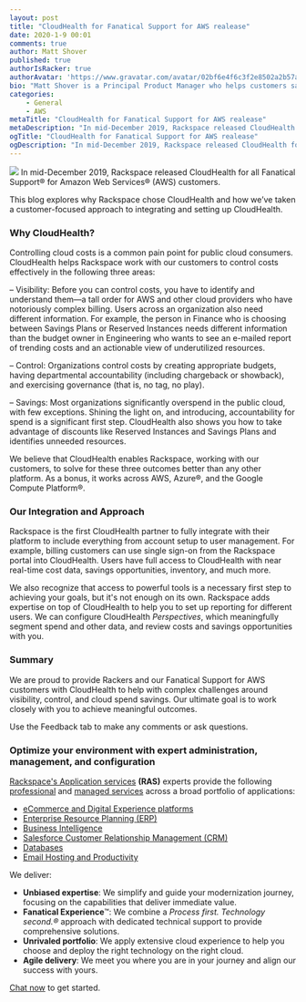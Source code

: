 ```yaml
---
layout: post
title: "CloudHealth for Fanatical Support for AWS realease"
date: 2020-1-9 00:01
comments: true
author: Matt Shover
published: true
authorIsRacker: true
authorAvatar: 'https://www.gravatar.com/avatar/02bf6e4f6c3f2e8502a2b57a0fe57db8'
bio: "Matt Shover is a Principal Product Manager who helps customers save money in the cloud.  Formerly a system administrator in the United States Air Force, he holds an MBA in finance from California State University, Hayward and has been a Racker for 13 years."
categories:
    - General
    - AWS
metaTitle: "CloudHealth for Fanatical Support for AWS realease"
metaDescription: "In mid-December 2019, Rackspace released CloudHealth for all Fanatical Support&reg; for Amazon Web Services&reg; (AWS) customers."
ogTitle: "CloudHealth for Fanatical Support for AWS realease"
ogDescription: "In mid-December 2019, Rackspace released CloudHealth for all Fanatical Support&reg; for Amazon Web Services&reg; (AWS) customers."
---
```


<img class="blog-post right" src="{% asset_path 2020-1-9-cloudhealth-for-fanatical-support-for-aws-release/CloudHealth-logo.png %}"/> In mid-December 2019, Rackspace released CloudHealth for all Fanatical Support&reg; for Amazon
Web Services&reg; (AWS) customers.

<!-- more -->

This blog explores why Rackspace chose CloudHealth and how we’ve taken a customer-focused approach
to integrating and setting up CloudHealth.

### Why CloudHealth?

Controlling cloud costs is a common pain point for public cloud consumers. CloudHealth helps Rackspace
work with our customers to control costs effectively in the following three areas:

– Visibility: Before you can control costs, you have to identify and understand them&mdash;a tall order for
AWS and other cloud providers who have notoriously complex billing. Users across an organization also need
different information. For example, the person in Finance who is choosing between Savings Plans or Reserved
Instances needs different information than the budget owner in Engineering who wants to see an e-mailed
report of trending costs and an actionable view of underutilized resources.  

– Control: Organizations control costs by creating appropriate budgets, having departmental accountability
(including chargeback or showback), and exercising governance (that is, no tag, no play).  

– Savings: Most organizations significantly overspend in the public cloud, with few exceptions. Shining the
light on, and introducing, accountability for spend is a significant first step. CloudHealth also shows you
how to take advantage of discounts like Reserved Instances and Savings Plans and identifies unneeded resources.  

We believe that CloudHealth enables Rackspace, working with our customers, to solve for these three outcomes
better than any other platform. As a bonus, it works across AWS, Azure&reg;, and the Google Compute Platform&reg;.  

### Our Integration and Approach

Rackspace is the first CloudHealth partner to fully integrate with their platform to include everything from
account setup to user management. For example, billing customers can use single sign-on from the Rackspace portal
into CloudHealth. Users have full access to CloudHealth with near real-time cost data, savings opportunities,
inventory, and much more.  

We also recognize that access to powerful tools is a necessary first step to achieving your goals, but it's not
enough on its own. Rackspace adds expertise on top of CloudHealth to help you to set up reporting for
different users. We can configure CloudHealth *Perspectives*, which meaningfully segment spend and other data,
and review costs and savings opportunities with you.  

### Summary

We are proud to provide Rackers and our Fanatical Support for AWS customers with CloudHealth to help with
complex challenges around visibility, control, and cloud spend savings. Our ultimate goal is to work closely
with you to achieve meaningful outcomes.

Use the Feedback tab to make any comments or ask questions.

### Optimize your environment with expert administration, management, and configuration

[Rackspace's Application services](https://www.rackspace.com/application-management/managed-services)
**(RAS)** experts provide the following [professional](https://www.rackspace.com/application-management/professional-services)
and
[managed services](https://www.rackspace.com/application-management/managed-services) across
a broad portfolio of applications:

- [eCommerce and Digital Experience platforms](https://www.rackspace.com/ecommerce-digital-experience)
- [Enterprise Resource Planning (ERP)](https://www.rackspace.com/erp)
- [Business Intelligence](https://www.rackspace.com/business-intelligence)
- [Salesforce Customer Relationship Management (CRM)](https://www.rackspace.com/salesforce-managed-services)
- [Databases](https://www.rackspace.com/dba-services)
- [Email Hosting and Productivity](https://www.rackspace.com/email-hosting)

We deliver:

- **Unbiased expertise**: We simplify and guide your modernization journey,
focusing on the capabilities that deliver immediate value.
- **Fanatical Experience**&trade;: We combine a *Process first. Technology second.&reg;*
approach with dedicated technical support to provide comprehensive solutions.
- **Unrivaled portfolio**: We apply extensive cloud experience to help you
choose and deploy the right technology on the right cloud.
- **Agile delivery**: We meet you where you are in your journey and align
our success with yours.

[Chat now](https://www.rackspace.com/#chat) to get started.
